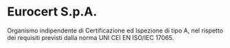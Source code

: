 # Eurocert S.p.A.

Organismo indipendente di Certificazione ed Ispezione di tipo A, nel rispetto dei requisiti previsti dalla norma UNI CEI EN ISO/IEC 17065.
